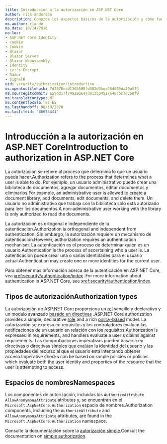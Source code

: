 ```yaml
---
title: Introducción a la autorización en ASP.NET Core
author: rick-anderson
description: Conozca los aspectos básicos de la autorización y cómo funciona la autorización en ASP.NET Core aplicaciones.
ms.author: riande
ms.date: 10/14/2016
no-loc:
- ASP.NET Core Identity
- cookie
- Cookie
- Blazor
- Blazor Server
- Blazor WebAssembly
- Identity
- Let's Encrypt
- Razor
- SignalR
uid: security/authorization/introduction
ms.openlocfilehash: 7d7570ead1365588fd582d9bea364685da29a576
ms.sourcegitcommit: 65add17f74a29a647d812b04517e46cbc78258f9
ms.translationtype: MT
ms.contentlocale: es-ES
ms.lasthandoff: 08/19/2020
ms.locfileid: "88634441"
---
```

# <a name="introduction-to-authorization-in-aspnet-core"></a><span data-ttu-id="c1b6e-103">Introducción a la autorización en ASP.NET Core</span><span class="sxs-lookup"><span data-stu-id="c1b6e-103">Introduction to authorization in ASP.NET Core</span></span>

<a name="security-authorization-introduction"></a>

<span data-ttu-id="c1b6e-104">La autorización se refiere al proceso que determina lo que un usuario puede hacer.</span><span class="sxs-lookup"><span data-stu-id="c1b6e-104">Authorization refers to the process that determines what a user is able to do.</span></span> <span data-ttu-id="c1b6e-105">Por ejemplo, un usuario administrativo puede crear una biblioteca de documentos, agregar documentos, editar documentos y eliminarlos.</span><span class="sxs-lookup"><span data-stu-id="c1b6e-105">For example, an administrative user is allowed to create a document library, add documents, edit documents, and delete them.</span></span> <span data-ttu-id="c1b6e-106">Un usuario no administrativo que trabaja con la biblioteca solo está autorizado para leer los documentos.</span><span class="sxs-lookup"><span data-stu-id="c1b6e-106">A non-administrative user working with the library is only authorized to read the documents.</span></span>

<span data-ttu-id="c1b6e-107">La autorización es ortogonal e independiente de la autenticación.</span><span class="sxs-lookup"><span data-stu-id="c1b6e-107">Authorization is orthogonal and independent from authentication.</span></span> <span data-ttu-id="c1b6e-108">Sin embargo, la autorización requiere un mecanismo de autenticación.</span><span class="sxs-lookup"><span data-stu-id="c1b6e-108">However, authorization requires an authentication mechanism.</span></span> <span data-ttu-id="c1b6e-109">La autenticación es el proceso de determinar quién es un usuario.</span><span class="sxs-lookup"><span data-stu-id="c1b6e-109">Authentication is the process of ascertaining who a user is.</span></span> <span data-ttu-id="c1b6e-110">La autenticación puede crear una o varias identidades para el usuario actual.</span><span class="sxs-lookup"><span data-stu-id="c1b6e-110">Authentication may create one or more identities for the current user.</span></span>

<span data-ttu-id="c1b6e-111">Para obtener más información acerca de la autenticación en ASP.NET Core, vea <xref:security/authentication/index> .</span><span class="sxs-lookup"><span data-stu-id="c1b6e-111">For more information about authentication in ASP.NET Core, see <xref:security/authentication/index>.</span></span>

## <a name="authorization-types"></a><span data-ttu-id="c1b6e-112">Tipos de autorización</span><span class="sxs-lookup"><span data-stu-id="c1b6e-112">Authorization types</span></span>

<span data-ttu-id="c1b6e-113">La autorización de ASP.NET Core proporciona un [rol](xref:security/authorization/roles) sencillo y declarativo y un modelo avanzado [basado en directivas](xref:security/authorization/policies) .</span><span class="sxs-lookup"><span data-stu-id="c1b6e-113">ASP.NET Core authorization provides a simple, declarative [role](xref:security/authorization/roles) and a rich [policy-based](xref:security/authorization/policies) model.</span></span> <span data-ttu-id="c1b6e-114">La autorización se expresa en requisitos y los controladores evalúan las notificaciones de un usuario en relación con los requisitos.</span><span class="sxs-lookup"><span data-stu-id="c1b6e-114">Authorization is expressed in requirements, and handlers evaluate a user's claims against requirements.</span></span> <span data-ttu-id="c1b6e-115">Las comprobaciones imperativas pueden basarse en directivas o directivas simples que evalúan la identidad del usuario y las propiedades del recurso al que el usuario está intentando obtener acceso.</span><span class="sxs-lookup"><span data-stu-id="c1b6e-115">Imperative checks can be based on simple policies or policies which evaluate both the user identity and properties of the resource that the user is attempting to access.</span></span>

## <a name="namespaces"></a><span data-ttu-id="c1b6e-116">Espacios de nombres</span><span class="sxs-lookup"><span data-stu-id="c1b6e-116">Namespaces</span></span>

<span data-ttu-id="c1b6e-117">Los componentes de autorización, incluidos los `AuthorizeAttribute` `AllowAnonymousAttribute` atributos y, se encuentran en el `Microsoft.AspNetCore.Authorization` espacio de nombres.</span><span class="sxs-lookup"><span data-stu-id="c1b6e-117">Authorization components, including the `AuthorizeAttribute` and `AllowAnonymousAttribute` attributes, are found in the `Microsoft.AspNetCore.Authorization` namespace.</span></span>

<span data-ttu-id="c1b6e-118">Consulte la documentación sobre la [autorización simple](xref:security/authorization/simple).</span><span class="sxs-lookup"><span data-stu-id="c1b6e-118">Consult the documentation on [simple authorization](xref:security/authorization/simple).</span></span>
